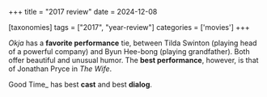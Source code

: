 +++
title = "2017 review"
date = 2024-12-08

[taxonomies]
tags = ["2017", "year-review"]
categories = ['movies']
+++

_Okja_ has a __favorite performance__ tie,
between Tilda Swinton (playing head of a powerful company) and Byun Hee-bong (playing grandfather).
Both offer beautiful and unusual humor.
The __best performance__, however, is that of Jonathan Pryce in _The Wife_.

Good Time_ has best __cast__ and best __dialog__.
